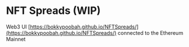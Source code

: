 # NFT Spreads (WIP)

Web3 UI [https://bokkypoobah.github.io/NFTSpreads/](https://bokkypoobah.github.io/NFTSpreads/) connected to the Ethereum Mainnet
